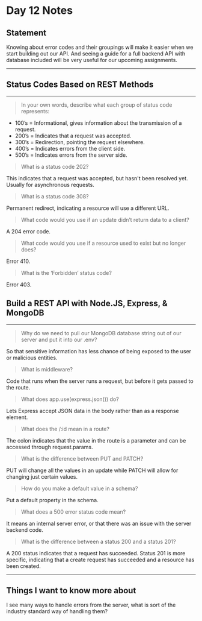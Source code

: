 # Day 12 Notes
## Statement

Knowing about error codes and their groupings will make it easier when we start building out our API. And seeing a guide for a full backend API with database included will be very useful for our upcoming assignments.

***

## Status Codes Based on REST Methods
***

> In your own words, describe what each group of status code represents:

* 100’s = Informational, gives information about the transmission of a request.
* 200’s = Indicates that a request was accepted.
* 300’s = Redirection, pointing the request elsewhere.
* 400’s = Indicates errors from the client side.
* 500’s = Indicates errors from the server side.

> What is a status code 202?

This indicates that a request was accepted, but hasn't been resolved yet. Usually for asynchronous requests.

> What is a status code 308?

Permanent redirect, indicating a resource will use a different URL.

> What code would you use if an update didn’t return data to a client?

A 204 error code.

> What code would you use if a resource used to exist but no longer does?

Error 410.

> What is the ‘Forbidden’ status code?

Error 403.

## Build a REST API with Node.JS, Express, & MongoDB
***

> Why do we need to pull our MongoDB database string out of our server and put it into our .env?

So that sensitive information has less chance of being exposed to the user or malicious entities.

> What is middleware?

Code that runs when the server runs a request, but before it gets passed to the route.

> What does app.use(express.json()) do?

Lets Express accept JSON data in the body rather than as a response element.

> What does the /:id mean in a route?

The colon indicates that the value in the route is a parameter and can be accessed through request.params.

> What is the difference between PUT and PATCH?

PUT will change all the values in an update while PATCH will allow for changing just certain values.

> How do you make a default value in a schema?

Put a default property in the schema.

> What does a 500 error status code mean?

It means an internal server error, or that there was an issue with the server backend code.

> What is the difference between a status 200 and a status 201?

A 200 status indicates that a request has succeeded. Status 201 is more specific, indicating that a create request has succeeded and a resource has been created.


***
## Things I want to know more about
I see many ways to handle errors from the server, what is sort of the industry standard way of handling them?